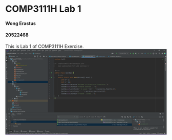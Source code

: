 # COMP3111H Lab 1
#### Wong Erastus
#### 20522468
This is Lab 1 of COMP3111H Exercise.
![screenshot of IntelliJ](/img/intellij.png)
